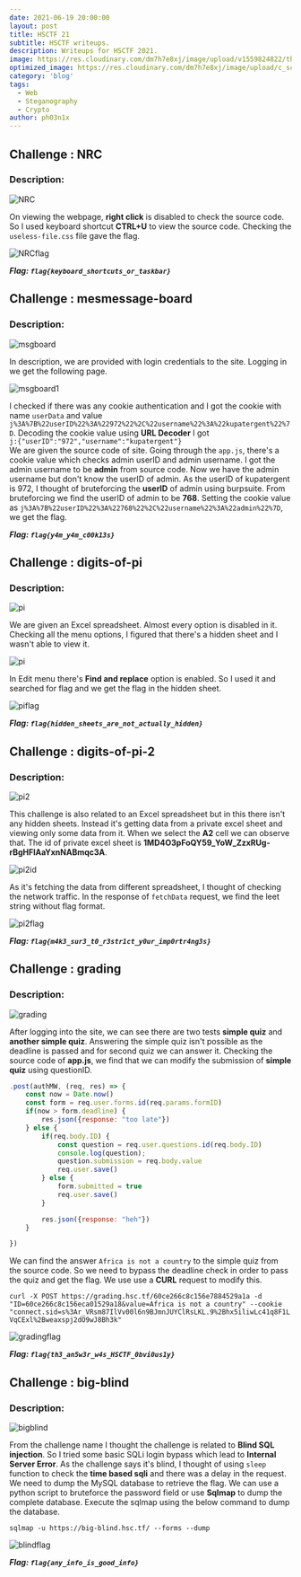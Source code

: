 ```yaml
---
date: 2021-06-19 20:00:00
layout: post
title: HSCTF 21 
subtitle: HSCTF writeups.
description: Writeups for HSCTF 2021.
image: https://res.cloudinary.com/dm7h7e8xj/image/upload/v1559824822/theme15_oqsl4z.jpg
optimized_image: https://res.cloudinary.com/dm7h7e8xj/image/upload/c_scale,w_380/v1559824822/theme15_oqsl4z.jpg
category: 'blog'
tags:
  - Web
  - Steganography
  - Crypto
author: ph03n1x
---
```


## Challenge : NRC

### Description:

![NRC](/assets/img/HSCTF21/nrc.png)

On viewing the webpage, **right click** is disabled to check the source code. So I used keyboard shortcut **CTRL+U** to view the source code. Checking the `useless-file.css` file gave the flag.

![NRCflag](/assets/img/HSCTF21/nrcflag.png)

**<em>Flag: `flag{keyboard_shortcuts_or_taskbar}`</em>**

## Challenge : mesmessage-board

### Description:

![msgboard](/assets/img/HSCTF21/messageboard.png)

In description, we are provided with login credentials to the site. Logging in we get the following page. 

![msgboard1](/assets/img/HSCTF21/msgboard1.png)

I checked if there was any cookie authentication and I got the cookie with name `userData` and value `j%3A%7B%22userID%22%3A%22972%22%2C%22username%22%3A%22kupatergent%22%7D`. Decoding the cookie value using **URL Decoder** I got <br>
`j:{"userID":"972","username":"kupatergent"}` <br>
We are given the source code of site. Going through the `app.js`, there's a cookie value which checks admin userID and admin username. I got the admin username to be **admin** from source code. Now we have the admin username but don't know the userID of admin. As the userID of kupatergent is 972, I thought of bruteforcing the **userID** of admin using burpsuite. From bruteforcing we find the userID of admin to be **768**. Setting the cookie value as `j%3A%7B%22userID%22%3A%22768%22%2C%22username%22%3A%22admin%22%7D`, we get the flag.

**<em>Flag: `flag{y4m_y4m_c00k13s}`</em>**

## Challenge : digits-of-pi

### Description:

![pi](/assets/img/HSCTF21/pi.png)

We are given an Excel spreadsheet. Almost every option is disabled in it. Checking all the menu options, I figured that there's a hidden sheet and I wasn't able to view it. 

![pi](/assets/img/HSCTF21/pihidden.png)

In Edit menu there's **Find and replace** option is enabled. So I used it and searched for flag and we get the flag in the hidden sheet.

![piflag](/assets/img/HSCTF21/piflag.png)

**<em>Flag: `flag{hidden_sheets_are_not_actually_hidden}`</em>**

## Challenge : digits-of-pi-2           

### Description:

![pi2](/assets/img/HSCTF21/pi2.png)

This challenge is also related to an Excel spreadsheet but in this there isn't any hidden sheets. Instead it's getting data from a private excel sheet and viewing only some data from it. When we select the **A2** cell we can observe that. The id of private excel sheet is **1MD4O3pFoQY59_YoW_ZzxRUg-rBgHFlAaYxnNABmqc3A**. <br>

![pi2id](/assets/img/HSCTF21/pi2id.png)

As it's fetching the data from different spreadsheet, I thought of checking the network traffic. In the response of `fetchData` request, we find the leet string without flag format.

![pi2flag](/assets/img/HSCTF21/pi2flag.png)

**<em>Flag: `flag{m4k3_sur3_t0_r3str1ct_y0ur_imp0rtr4ng3s}`</em>**

## Challenge : grading           

### Description:

![grading](/assets/img/HSCTF21/grading.png)

After logging into the site, we can see there are two tests **simple quiz** and **another simple quiz**. Answering the simple quiz isn't possible as the deadline is passed and for second quiz we can answer it. Checking the source code of **app.js**, we find that we can modify the submission of **simple quiz** using questionID.

```js
.post(authMW, (req, res) => {
    const now = Date.now()
    const form = req.user.forms.id(req.params.formID)
    if(now > form.deadline) {
        res.json({response: "too late"})
    } else {
        if(req.body.ID) {
            const question = req.user.questions.id(req.body.ID)
            console.log(question);
            question.submission = req.body.value
            req.user.save()
        } else {
            form.submitted = true
            req.user.save()
        }

        res.json({response: "heh"})
    }

}) 
```

We can find the answer `Africa is not a country` to the simple quiz from the source code. So we need to bypass the deadline check in order to pass the quiz and get the flag. We use use a **CURL** request to modify this. <br>

`curl -X POST https://grading.hsc.tf/60ce266c8c156e7884529a1a -d "ID=60ce266c8c156eca01529a18&value=Africa is not a country" --cookie  "connect.sid=s%3Ar_VRsm87IlVv00l6n9BJmnJUYClRsLKL.9%2Bhx5iliwLc41q8F1LVqCExl%2Bweaxspj2dO9wJ8Bh3k"`

![gradingflag](/assets/img/HSCTF21/gradingflag.png)

**<em>Flag: `flag{th3_an5w3r_w4s_HSCTF_0bvi0us1y}`</em>**

## Challenge : big-blind           

### Description:

![bigblind](/assets/img/HSCTF21/blind.png)

From the challenge name I thought the challenge is related to **Blind SQL injection**. So I tried some basic SQLi login bypass which lead to **Internal Server Error**. As the challenge says it's blind, I thought of using `sleep` function to check the **time based sqli** and there was a delay in the request. We need to dump the MySQL database to retrieve the flag. We can use a python script to bruteforce the password field or use **Sqlmap** to dump the complete database. Execute the sqlmap using the below command to dump the database.<br>

`sqlmap -u https://big-blind.hsc.tf/ --forms --dump`

![blindflag](/assets/img/HSCTF21/blindflag.png)

**<em>Flag: `flag{any_info_is_good_info}`</em>**
